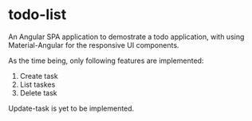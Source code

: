 # todo-list

An Angular SPA application to demostrate a todo application, with using Material-Angular for the responsive UI components.

As the time being, only following features are implemented:
1. Create task
1. List taskes
1. Delete task

Update-task is yet to be implemented.